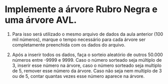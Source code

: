 # Implemente a árvore Rubro Negra e uma árvore AVL.

1) Para isso será utilizado o mesmo arquivo de dados da aula anterior (100 mil números), marque o tempo necessário para cada árvore ser completamente preenchida com os dados do arquivo.

2) Após a inserir todos os dados, faça o sorteio aleatório de outros 50.000 números entre -9999 e 9999. Caso o número sorteado seja múltiplo de 3, inserir esse número na árvore, caso o número sorteado seja multiplo de 5, remover esse número da árvore. Caso não seja nem multiplo de 3 ou de 5, contar quantas vezes esse número aparece na árvore.
